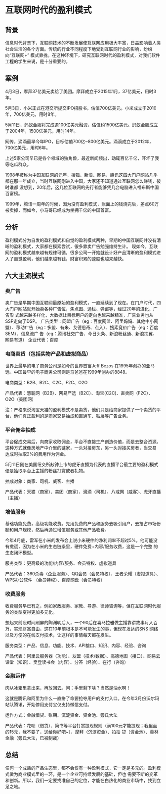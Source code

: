 # 互联网时代的盈利模式
## 背景
信息时代背景下，互联网技术的不断发展使互联网应用极大丰富，日益影响着人类社会生活的各个方面。传统的行业不同程度下地受到互联网行业的影响，纷纷向“互联网+”
模式靠拢。在这种环境下，研究互联网时代的盈利模式，对我们软件工程的学生来说，是十分重要的。
## 案例
4月3日，摩拜37亿美元卖给了美团。摩拜成立于2015年1月，37亿美元，用时3年。


5月3日，小米正式在港交所提交IPO招股书，估值700亿美元。小米成立于2010年，700亿美元，用时8年。


5月11日，蚂蚁金服将完成逾100亿美元融资，估值约1500亿美元。蚂蚁金服成立于2004年，1500亿美元，用时14年。


网传，滴滴最早今年IPO，目标估值700亿~800亿美元。滴滴成立于2012年，700亿美元，用时6年。


上述5家公司早已是各个领域的独角兽，最近新闻频出，动辄百亿千亿，吓坏了我等吃瓜群众。


1998年被称为中国互联网的元年，搜狐、新浪、网易、腾讯这四大门户网站几乎都在那一年成立，当时互联网刚进入中国，大家还不知道通过互联网怎么赚钱，彼时谁都
没想到，20年后，这几位互联网的先行者能够凭几台电脑进入福布斯中国百富榜。


1999年，腾讯一周年的时候，因为没有盈利模式，账面上的钱烧完后，差点60万被卖掉，而如今，小马哥已经成为坐拥千亿的中国首富。
## 分析
盈利模式分为自发的盈利模式和自觉的盈利模式两种，早期的中国互联网并没有清晰的盈利模式，大家都在摸索尝试，很多靠卖广告勉强维持生计。
现如今，互联网的盈利模式越来越有规律可循，很多公司一开始就设计好产品清晰的盈利模式进入了自觉盈利，他们越来越有钱，财富积累的速度也越来越快。
## 六大主流模式
### 卖广告
卖广告是早期中国互联网最原始的盈利模式，一直延续到了现在。在门户时代，四大门户网站就开始卖各种广告位，焦点图、通栏、弹窗等，经过20年的进化，广告形
式越来越多样化，大数据让目标用户的定向也越来越精准，广告业务也从SSP走向了DSP。
广告类型：网盟广告（eg：百度网盟、阿里妈妈、其他中小网盟）、移动广告（eg：多盟、有米、艾德思奇、点入）、搜索竞价广告（eg：百度SEM）、信息流广
告（eg：腾讯社交广告、今日头条、新浪粉丝通、新浪扶翼、网易有道）
企业代表：百度
### 电商卖货（包括实物产品和虚拟商品）
世界上最早的电子商务公司是如今的世界首富Jeff Bezos 在1995年创办的亚马逊。中国最早的电子商务公司则是马爸爸在1999年创办的8848。


电商类型：B2B、B2C、C2C、F2C、O2O


产品代表：慧聪网（B2B）、网易严选（B2C）、淘宝(C2C)、直卖网（F2C）、O2O（美团网）


注：严格来说淘宝天猫的盈利模式不是卖货，他们只是给商家提供了一个卖货的平台，他们真正盈利的是商家交易抽成和直通车、钻展等广告业务。
### 平台佣金抽成
平台促成交易后，向商家收取佣金，平台不直接生产创造价值，而是去整合资源。这种方式就像房地产中介里的链家，一头对接房东，另一头对接买房者，当交易
达成时抽取2%的费用作为佣金。


5月11日刚在美国纽交所敲钟上市的虎牙直播为代表的直播平台最主要的盈利模式便是抽取平台上主播的粉丝打赏或者礼物。


抽成对象：商家、司机、威客、主播


产品代表：天猫（商家）、美团（商家）、滴滴（司机）、八戒网（威客）、虎牙直播（主播）
### 增值服务
基础功能免费，高级功能收费。先用免费的产品和服务去吸引用户，去抢占市场份额和用户规模，然后再通过增值服务或其他产品收费。


今年4月底，雷军在小米的发布会上说小米硬件的净利润率不超过5%，他可能没有撒谎，因为在小米的生态链条里，硬件免费+内容/服务收费，这是一个完整
的生态闭环模型。


服务类型：更高级的功能/内容/服务、会员特权、虚拟道具


产品代表：360杀毒（企业服务）、QQ会员（会员特权）、王者荣耀（虚拟道具）、WPS办公软件 （会员特权）、百度网盘（会员特权）
### 收费服务
收费服务早已有之，例如家政服务、家教、导游、律师咨询等，但在互联网时代服务的类型变得更加多元化。


想起来前段时间刷屏的陶渊明后人，一个90后在喜马拉雅做主播靠讲故事月入百万，实现财富自由，这在10年前根本是不可能发生的事，但现在发达的SNS
网络以及方便的在线支付技术，让这样的事情每天都在发生。


服务类型：产品、信息、功能、技术、API接口、知识、内容、经验、咨询


产品代表：阿里云服务器（功能）、友盟（技术/数据）、高德地图（接口）、网易云课堂（知识）、樊登读书会（内容）、分答（经验）、在行（咨询）
### 金融运作
肉从冰箱里拿出来，再放回去。问：手里剩下啥？当然是油水啊！


这就是腾讯和阿里为什么一直拼了命要抢夺用户的支付入口。在今年3月份沃尔玛站队腾讯，开始停用支付宝仅支持微信支付。


运作方式：金融借贷、账期、沉淀资金、资金池、旁氏大法


产品代表：花呗（借贷）、简书等平台打赏提现规则（满100元才能提现；我里面的15元，我不要了，送给你好吧~）、摩拜（沉淀资金）、拍拍
贷（资金池）、善林金融（旁氏大法，已被制裁）
## 总结
任何一个成熟的产品生态里，都不会仅有一种盈利模式，它一定是多元的。盈利模式做为商业模式里的一环，是一个企业可持续发展的基础，但也
需要不断的变革和创新。所以，我们一定要找准自己的定位，才能在白热化的商业市场中，找到立足之地。
